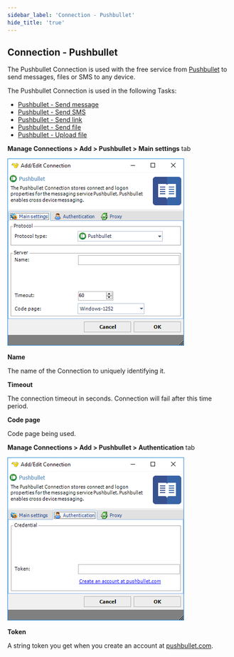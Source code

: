 ```yaml
---
sidebar_label: 'Connection - Pushbullet'
hide_title: 'true'
---
```


## Connection - Pushbullet

The Pushbullet Connection is used with the free service from [Pushbullet](https://www.pushbullet.com/) to send messages, files or SMS to any device.
 
The Pushbullet Connection is used in the following Tasks:

* [Pushbullet - Send message](pushbulletsendmessage)
* [Pushbullet - Send SMS](pushbulletsendsms)
* [Pushbullet - Send link](pushbulletsendlink)
* [Pushbullet - Send file](pushbulletsendfile)
* [Pushbullet - Upload file](pushbulletuploadfile)
 
**Manage Connections > Add > Pushbullet > Main settings** tab

![](../../../static/img/connectionpushbulletmain.png)

**Name**

The name of the Connection to uniquely identifying it.
 
**Timeout**

The connection timeout in seconds. Connection will fail after this time period.
 
**Code page**

Code page being used.
 
**Manage Connections > Add > Pushbullet > Authentication** tab

![](../../../static/img/connectionpushbulletauthentication.png)

**Token**

A string token you get when you create an account at [pushbullet.com](https://www.pushbullet.com/).

